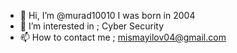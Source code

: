 - 👋 Hi, I’m @murad10010  I was born in 2004
- 👀 I’m interested in ; Cyber Security
- 📫 How to contact me ; mismayilov04@gmail.com


